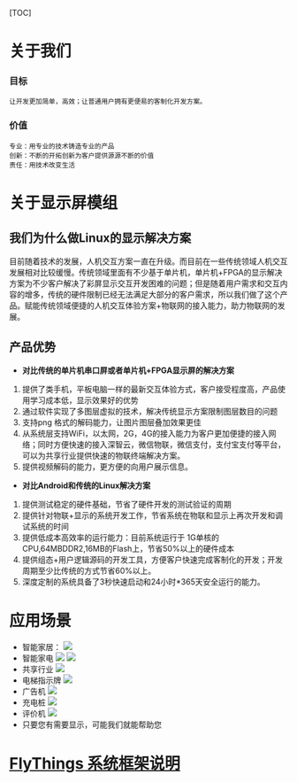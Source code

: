 
[TOC]
# 关于我们
### 目标
	让开发更加简单，高效；让普通用户拥有更便易的客制化开发方案。
### 价值
	专业：用专业的技术铸造专业的产品
	创新：不断的开拓创新为客户提供源源不断的价值
	责任：用技术改变生活


# 关于显示屏模组
## 我们为什么做Linux的显示解决方案
目前随着技术的发展，人机交互方案一直在升级。而目前在一些传统领域人机交互发展相对比较缓慢。传统领域里面有不少基于单片机，单片机+FPGA的显示解决方案为不少客户解决了彩屏显示交互开发困难的问题；但是随着用户需求和交互内容的增多，传统的硬件限制已经无法满足大部分的客户需求，所以我们做了这个产品。赋能传统领域便捷的人机交互体验方案+物联网的接入能力，助力物联网的发展。
## 产品优势

* **对比传统的单片机串口屏或者单片机+FPGA显示屏的解决方案**
1. 提供了类手机，平板电脑一样的最新交互体验方式，客户接受程度高，产品使用学习成本低，显示效果好的优势
2. 通过软件实现了多图层虚拟的技术，解决传统显示方案限制图层数目的问题
3. 支持png 格式的解码能力，让图片图层叠加效果更佳
4. 从系统层支持WiFi，以太网，2G，4G的接入能力为客户更加便捷的接入网络；同时方便快速的接入深智云，微信物联，微信支付，支付宝支付等平台，可以为共享行业提供快速的物联终端解决方案。
5. 提供视频解码的能力，更方便的向用户展示信息。
* **对比Android和传统的Linux解决方案**
1. 提供测试稳定的硬件基础，节省了硬件开发的测试验证的周期
2. 提供针对物联+显示的系统开发工作，节省系统在物联和显示上再次开发和调试系统的时间
3. 提供低成本高效率的运行能力：目前系统运行于 1G单核的CPU,64MBDDR2,16MB的Flash上，节省50%以上的硬件成本
4. 提供组态+用户逻辑源码的开发工具，方便客户快速完成客制化的开发；开发周期至少比传统的方式节省60%以上。
5. 深度定制的系统具备了3秒快速启动和24小时*365天安全运行的能力。

# 应用场景
* 智能家居：
![](images/screenshot_1511002868827.png)
* 智能家电
![](images/screenshot_1511002887090.png)
![](images/screenshot_1511003057000.png)
* 共享行业
![](images/screenshot_1511003084598.png)
* 电梯指示牌
![](images/screenshot_1511003099335.png)
* 广告机
![](images/screenshot_1511003110508.png)
* 充电桩
![](images/screenshot_1511003125595.png)
* 评价机
![](images/screenshot_1511003138758.png)
* 只要您有需要显示，可能我们就能帮助您



# [FlyThings 系统框架说明](system_introdoction#system_introdoction)